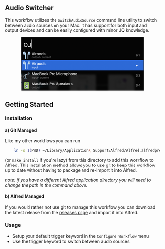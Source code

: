 ## Audio Switcher

This workflow utilizes the `SwitchAudioSource` command line utility to switch between audio sources on your Mac.
It has support for both input and output devices and can be easily configured with minor JQ knowledge.

<p align="center">
  <img src="./icons/usage.png" width="400">
</p>

## Getting Started

### Installation

#### a) Git Managed

Like my other workflows you can run

```zsh
	ln -s $(PWD) ~/Library/Application\ Support/Alfred/Alfred.alfredpreferences/workflows/user.workflow.audio-source
```

(or `make install` if you're lazy) from this directory to add this workflow to Alfred. This installation method allows you to use git to keep this workflow up to date without having to package and re-import it into Alfred.

_note: if you have a different Alfred application directory you will need to change the path in the command above._

#### b) Alfred Managed

If you would rather not use git to manage this workflow you can download the latest release from the [releases page](https://github.com/Boettner-eric/Alfred/releases) and import it into Alfred.

### Usage

- Setup your default trigger keyword in the `Configure Workflow` menu
- Use the trigger keyword to switch between audio sources
